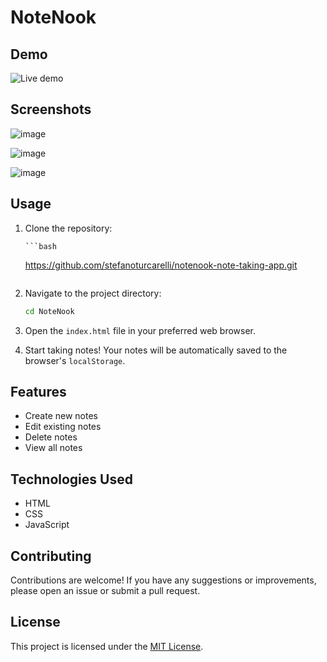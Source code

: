 # NoteNook

## Demo

![Live demo](https://stefanoturcarelli.github.io/notenook-note-taking-app/)

## Screenshots

![image](https://github.com/stefanoturcarelli/notenook-note-taking-app/assets/67341828/fedde927-f030-4aa2-93f0-a9dc92248333)

![image](https://github.com/stefanoturcarelli/notenook-note-taking-app/assets/67341828/c37b21db-4740-483f-b055-8a4c7a910b2e)

![image](https://github.com/stefanoturcarelli/notenook-note-taking-app/assets/67341828/6a19ea1f-cd99-48be-ae2a-9dcc6a706ff0)

## Usage

1.  Clone the repository:

        ```bash

    https://github.com/stefanoturcarelli/notenook-note-taking-app.git

    ```

    ```

2.  Navigate to the project directory:

    ```bash
    cd NoteNook
    ```

3.  Open the `index.html` file in your preferred web browser.

4.  Start taking notes! Your notes will be automatically saved to the browser's `localStorage`.

## Features

- Create new notes
- Edit existing notes
- Delete notes
- View all notes

## Technologies Used

- HTML
- CSS
- JavaScript

## Contributing

Contributions are welcome! If you have any suggestions or improvements, please open an issue or submit a pull request.

## License

This project is licensed under the [MIT License](https://opensource.org/licenses/MIT).
